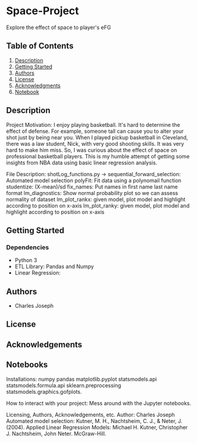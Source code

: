 # Space-Project
Explore the effect of space to player's eFG

## Table of Contents
1. [Description](#description)
2. [Getting Started](#getting-started)
3. [Authors](#authors)
4. [License](#license)
5. [Acknowledgments](#acknowledgements)
6. [Notebook](#notebook)

## Description
Project Motivation: I enjoy playing basketball. It's hard to determine the effect of defense. For example, someone tall can cause you to alter your shot just by being near you. When I played pickup basketball in Cleveland, there was a law student, Nick, with very good shooting skills. It was very hard to make him miss. So, I was curious about the effect of space on professional basketball players. This is my humble attempt of getting some insights from NBA data using basic linear regression analysis.

File Description: shotLog_functions.py -> sequential_forward_selection: Automated model selection polyFit: Fit data using a polynomail function studentize: (X-mean)/sd fix_names: Put names in first name last name format lm_diagnostics: Show normal probability plot so we can assess normality of dataset lm_plot_rankx: given model, plot model and highlight according to position on x-axis lm_plot_ranky: given model, plot model and highlight according to position on x-axis

## Getting Started
### Dependencies
- Python 3
- ETL Library: Pandas and Numpy
- Linear Regression: 

## Authors
- Charles Joseph

## License


## Acknowledgements



## Notebooks

Installations: numpy pandas matplotlib.pyplot statsmodels.api statsmodels.formula.api sklearn.preprocessing statsmodels.graphics.gofplots.



How to interact with your project: Mess around with the Jupyter notebooks.

Licensing, Authors, Acknowledgements, etc. Author: Charles Joseph Automated model selection: Kutner, M. H., Nachtsheim, C. J., & Neter, J. (2004). Applied Linear Regression Models: Michael H. Kutner, Christopher J. Nachtsheim, John Neter. McGraw-Hill.
